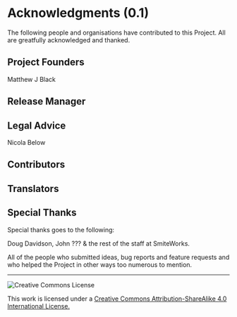# Acknowledgments (0.1)
The following people and organisations have contributed to this Project. All are greatfully acknowledged and thanked.
## Project Founders
Matthew J Black
## Release Manager

## Legal Advice
Nicola Below
## Contributors

## Translators

## Special Thanks
Special thanks goes to the following:

Doug Davidson, John ??? & the rest of the staff at SmiteWorks.

All of the people who submitted ideas, bug reports and feature requests and who helped the Project in other ways too numerous to mention.

---

![Creative Commons License](https://i.creativecommons.org/l/by-sa/4.0/88x31.png "Creative Commons License")

This work is licensed under a [Creative Commons Attribution-ShareAlike 4.0 International License.](http://creativecommons.org/licenses/by-sa/4.0/)

